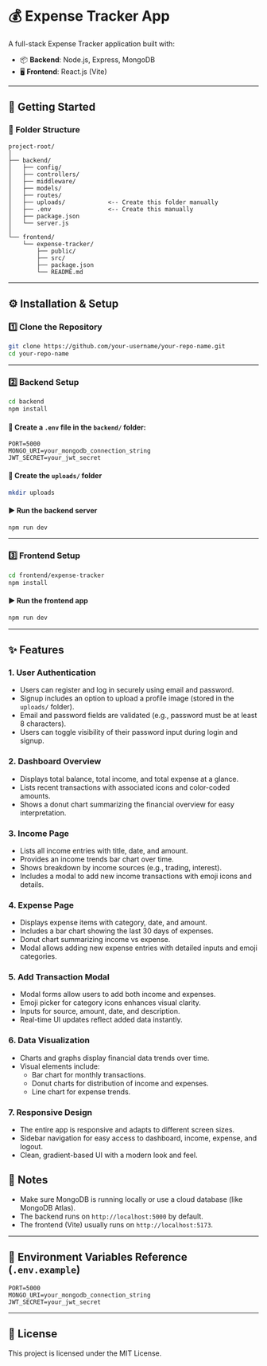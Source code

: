 # 💰 Expense Tracker App

A full-stack Expense Tracker application built with:

- 📦 **Backend**: Node.js, Express, MongoDB
- 🖥️ **Frontend**: React.js (Vite)

---

## 🚀 Getting Started

### 📁 Folder Structure

```
project-root/
│
├── backend/
│   ├── config/
│   ├── controllers/
│   ├── middleware/
│   ├── models/
│   ├── routes/
│   ├── uploads/            <-- Create this folder manually
│   ├── .env                <-- Create this manually
│   ├── package.json
│   └── server.js
│
└── frontend/
    └── expense-tracker/
        ├── public/
        ├── src/
        ├── package.json
        └── README.md
```

---

## ⚙️ Installation & Setup

### 1️⃣ Clone the Repository

```bash
git clone https://github.com/your-username/your-repo-name.git
cd your-repo-name
```

---

### 2️⃣ Backend Setup

```bash
cd backend
npm install
```

#### 📄 Create a `.env` file in the `backend/` folder:

```env
PORT=5000
MONGO_URI=your_mongodb_connection_string
JWT_SECRET=your_jwt_secret
```

#### 📂 Create the `uploads/` folder

```bash
mkdir uploads
```

#### ▶️ Run the backend server

```bash
npm run dev
```

---

### 3️⃣ Frontend Setup

```bash
cd frontend/expense-tracker
npm install
```

#### ▶️ Run the frontend app

```bash
npm run dev
```

---

## ✨ Features

### 1. User Authentication

- Users can register and log in securely using email and password.
- Signup includes an option to upload a profile image (stored in the `uploads/` folder).
- Email and password fields are validated (e.g., password must be at least 8 characters).
- Users can toggle visibility of their password input during login and signup.

### 2. Dashboard Overview

- Displays total balance, total income, and total expense at a glance.
- Lists recent transactions with associated icons and color-coded amounts.
- Shows a donut chart summarizing the financial overview for easy interpretation.

### 3. Income Page

- Lists all income entries with title, date, and amount.
- Provides an income trends bar chart over time.
- Shows breakdown by income sources (e.g., trading, interest).
- Includes a modal to add new income transactions with emoji icons and details.

### 4. Expense Page

- Displays expense items with category, date, and amount.
- Includes a bar chart showing the last 30 days of expenses.
- Donut chart summarizing income vs expense.
- Modal allows adding new expense entries with detailed inputs and emoji categories.

### 5. Add Transaction Modal

- Modal forms allow users to add both income and expenses.
- Emoji picker for category icons enhances visual clarity.
- Inputs for source, amount, date, and description.
- Real-time UI updates reflect added data instantly.

### 6. Data Visualization

- Charts and graphs display financial data trends over time.
- Visual elements include:
  - Bar chart for monthly transactions.
  - Donut charts for distribution of income and expenses.
  - Line chart for expense trends.

### 7. Responsive Design

- The entire app is responsive and adapts to different screen sizes.
- Sidebar navigation for easy access to dashboard, income, expense, and logout.
- Clean, gradient-based UI with a modern look and feel.


## 📝 Notes

- Make sure MongoDB is running locally or use a cloud database (like MongoDB Atlas).
- The backend runs on `http://localhost:5000` by default.
- The frontend (Vite) usually runs on `http://localhost:5173`.

---

## 📂 Environment Variables Reference (`.env.example`)

```env
PORT=5000
MONGO_URI=your_mongodb_connection_string
JWT_SECRET=your_jwt_secret
```

---


## 📄 License

This project is licensed under the MIT License.

